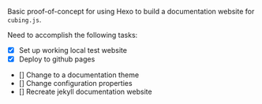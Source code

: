 Basic proof-of-concept for using Hexo to build a documentation website for `cubing.js`. 

Need to accomplish the following tasks: 
- [x] Set up working local test website
- [x] Deploy to github pages 
- [] Change to a documentation theme
- [] Change configuration properties
- [] Recreate jekyll documentation website 